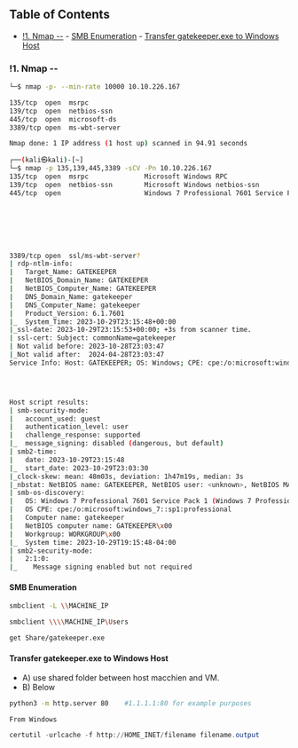 ## Table of Contents
- [!1. Nmap --](#!1.\Nmap\--)
      - [SMB Enumeration](#SMB\Enumeration)
      - [Transfer gatekeeper.exe to Windows Host](#Transfer\gatekeeper.exe\to\Windows\Host)

### !1. Nmap --
```bash
└─$ nmap -p- --min-rate 10000 10.10.226.167   

135/tcp  open  msrpc
139/tcp  open  netbios-ssn
445/tcp  open  microsoft-ds
3389/tcp open  ms-wbt-server

Nmap done: 1 IP address (1 host up) scanned in 94.91 seconds
                                                                                
┌──(kali㉿kali)-[~]
└─$ nmap -p 135,139,445,3389 -sCV -Pn 10.10.226.167
135/tcp  open  msrpc              Microsoft Windows RPC
139/tcp  open  netbios-ssn        Microsoft Windows netbios-ssn
445/tcp  open                     Windows 7 Professional 7601 Service Pack 1 microsoft-ds (workgroup: WORKGROUP)







3389/tcp open  ssl/ms-wbt-server?
| rdp-ntlm-info: 
|   Target_Name: GATEKEEPER
|   NetBIOS_Domain_Name: GATEKEEPER
|   NetBIOS_Computer_Name: GATEKEEPER
|   DNS_Domain_Name: gatekeeper
|   DNS_Computer_Name: gatekeeper
|   Product_Version: 6.1.7601
|_  System_Time: 2023-10-29T23:15:48+00:00
|_ssl-date: 2023-10-29T23:15:53+00:00; +3s from scanner time.
| ssl-cert: Subject: commonName=gatekeeper
| Not valid before: 2023-10-28T23:03:47
|_Not valid after:  2024-04-28T23:03:47
Service Info: Host: GATEKEEPER; OS: Windows; CPE: cpe:/o:microsoft:windows




Host script results:
| smb-security-mode: 
|   account_used: guest
|   authentication_level: user
|   challenge_response: supported
|_  message_signing: disabled (dangerous, but default)
| smb2-time: 
|   date: 2023-10-29T23:15:48
|_  start_date: 2023-10-29T23:03:30
|_clock-skew: mean: 48m03s, deviation: 1h47m19s, median: 3s
|_nbstat: NetBIOS name: GATEKEEPER, NetBIOS user: <unknown>, NetBIOS MAC: 02:d4:11:e9:4f:39 (unknown)
| smb-os-discovery: 
|   OS: Windows 7 Professional 7601 Service Pack 1 (Windows 7 Professional 6.1)
|   OS CPE: cpe:/o:microsoft:windows_7::sp1:professional
|   Computer name: gatekeeper
|   NetBIOS computer name: GATEKEEPER\x00
|   Workgroup: WORKGROUP\x00
|_  System time: 2023-10-29T19:15:48-04:00
| smb2-security-mode: 
|   2:1:0: 
|_    Message signing enabled but not required
```

#### SMB Enumeration
```bash
smbclient -L \\MACHINE_IP

smbclient \\\\MACHINE_IP\Users

get Share/gatekeeper.exe
```


#### Transfer gatekeeper.exe to Windows Host
- A) use shared folder between host macchien and VM.
- B) Below
```bash
python3 -m http.server 80    #1.1.1.1:80 for example purposes
```
	From Windows
```powershell
certutil -urlcache -f http://HOME_INET/filename filename.output
```